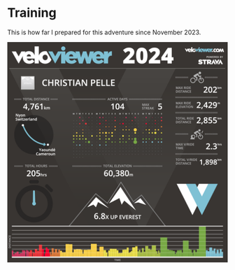 # Training

This is how far I prepared for this adventure since November 2023.

![Veloviewer stats](assets/images/Veloviewer%20CPE%20PRO%20season.png)